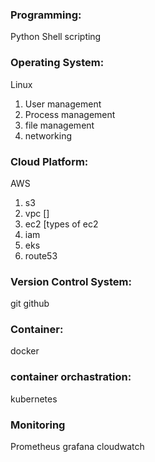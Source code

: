 ### Programming:
Python
Shell scripting

### Operating System:
Linux
  1. User management
  2. Process management
  3. file management
  4. networking


### Cloud Platform:
AWS
  1. s3
  2. vpc []
  3. ec2 [types of ec2
  4. iam
  5. eks
  6. route53

### Version Control System:
git
github

### Container:
docker

### container orchastration:
kubernetes

### Monitoring 
Prometheus
grafana
cloudwatch
